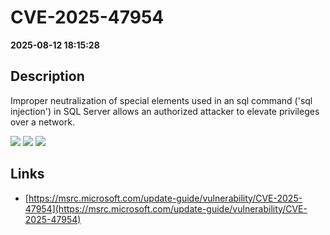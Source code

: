 # CVE-2025-47954

**2025-08-12 18:15:28**

## Description
Improper neutralization of special elements used in an sql command ('sql injection') in SQL Server allows an authorized attacker to elevate privileges over a network.

![](https://img.shields.io/static/v1?label=Score&message=8.8&color=red)
![](https://img.shields.io/static/v1?label=Severity&message=HIGH&color=red)
![](https://img.shields.io/static/v1?label=CWE&message=SQL&color=green)

## Links
- [https://msrc.microsoft.com/update-guide/vulnerability/CVE-2025-47954](https://msrc.microsoft.com/update-guide/vulnerability/CVE-2025-47954)
